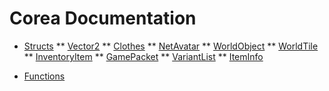 # Corea Documentation

* [Structs](Structs.md)
** [Vector2](Structs.md#vector2)
** [Clothes](Structs.md#Clothes)
** [NetAvatar](Structs.md#netavatar)
** [WorldObject](#worldobject)
** [WorldTile](#WorldTile)
** [InventoryItem](#inventoryitem)
** [GamePacket](#gamepacket)
** [VariantList](#variantlist)
** [ItemInfo](#iteminfo)

* [Functions](Functions.md)
